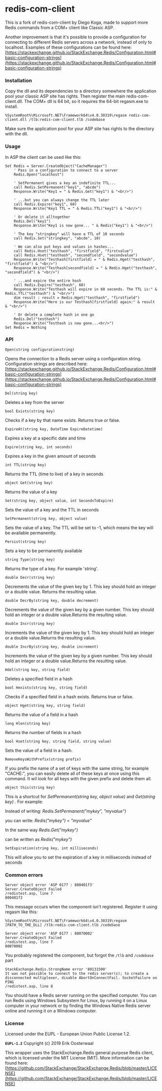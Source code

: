 # redis-com-client

This is a fork of redis-com-client by Diego Koga, made to support more Redis commands from a COM+ client like Classic ASP.

Another improvement is that it's possible to provide a configuration for connecting to different Redis servers across a network, instead of only to localhost. Examples of these configurations can be found here:[https://stackexchange.github.io/StackExchange.Redis/Configuration.html#basic-configuration-strings](https://stackexchange.github.io/StackExchange.Redis/Configuration.html#basic-configuration-strings)

### Installation

Copy the dll and its dependencies to a directory somewhere the application pool your classic ASP site has rights. Then register the main redis-com-client.dll. The COM+ dll is 64 bit, so it requires the 64-bit regasm.exe to install.

`%SystemRoot%\Microsoft.NET\Framework64\v4.0.30319\regasm redis-com-client.dll /tlb:redis-com-client.tlb /codebase`

Make sure the application pool for your ASP site has rights to the directory with the dll.

### Usage

In ASP the client can be used like this:

```visual-basic
Set Redis = Server.CreateObject("CacheManager")
    ' Pass in a configuration to connect to a server
    Redis.Open("localhost")

    ' SetPermanent gives a key an indefinite TTL...
    call Redis.SetPermanent("key1", "abcde")
    Response.Write("Key1 = " & Redis.Get("key1") & "<br/>")

    ' ...but you can always change the TTL later
    call Redis.Expire("key1", 60)
    Response.Write("Key1 TTL = " & Redis.TTL("key1") & "<br/>")

    ' Or delete it alltogether
    Redis.Del("key1")
    Response.Write("Key1 is now gone... " & Redis("key1") & "<br/>")

    ' The key "stringkey" will have a TTL of 10 seconds
    call Redis.Set("stringkey", "abcde", 10)

    ' We can also put keys and values in hashes...
    call Redis.Hset("testhash", "firstfield", "firstvalue")
    call Redis.Hset("testhash", "secondfield", "secondvalue")
    Response.Write("Testhash[firstfield] = " & Redis.Hget("testhash", "firstfield") & "<br/>")
    Response.Write("Testhash[secondfield] = " & Redis.Hget("testhash", "secondfield") & "<br/>")

    ' ...and expire the entire hash
    call Redis.Expire("testhash", 60)
    Response.Write("Testhash will expire in 60 seconds. The TTL is:" & Redis.TTL("testhash") & "<br/>")
    dim result : result = Redis.Hget("testhash", "firstfield")
    Response.Write("Here is our Testhash[firstfield] again:" & result & "<br/>")

    ' Or delete a complete hash in one go
    Redis.Del("testhash")
    Response.Write("Testhash is now gone...<br/>")
Set Redis = Nothing
```

### API

`Open(string configurationstring)`

Opens the connection to a Redis server using a configuration string. Configuration strings are described here: [https://stackexchange.github.io/StackExchange.Redis/Configuration.html#basic-configuration-strings](https://stackexchange.github.io/StackExchange.Redis/Configuration.html#basic-configuration-strings)

`Del(string key)`

Deletes a key from the server

`bool Exists(string key)`

Checks if a key by that name exists. Returns true or false.

`ExpireAt(string key, DateTime ExpireDatetime)`

Expires a key at a specific date and time

`Expire(string key, int seconds)`

Expires a key in the given amount of seconds

`int TTL(string key)`

Returns the TTL (time to live) of a key in seconds

`object Get(string key)`

Returns the value of a key

`Set(string key, object value, int SecondsToExpire)`

Sets the value of a key and the TTL in seconds

`SetPermanent(string key, object value)`

Sets the value of a key. The TTL will be set to -1, which means the key will be available permanently.

`Persist(string key)`

Sets a key to be permanently available

`string Type(string key)`

Returns the type of a key. For example 'string'.

`double Decr(string key)`

Decrements the value of the given key by 1. This key should hold an integer or a double value. Returns the resulting value.

`double DecrBy(string key, double decrement)`

Decrements the value of the given key by a given number. This key should hold an integer or a double value.Returns the resulting value.

`double Incr(string key)`

Increments the value of the given key by 1. This key should hold an integer or a double value.Returns the resulting value.

`double IncrBy(string key, double increment)`

Increments the value of the given key by a given number. This key should hold an integer or a double value.Returns the resulting value.

`Hdel(string key, string field)`

Deletes a specified field in a hash

`bool Hexists(string key, string field)`

Checks if a specified field in a hash exists. Returns true or false.

`object Hget(string key, string field)`

Returns the value of a field in a hash

`long Hlen(string key)`

Returns the number of fields in a hash

`bool Hset(string key, string field, string value)`

Sets the value of a field in a hash.

`RemoveKeysWithPrefix(string prefix)`

If you prefix the name of a set of keys with the same string, for example "CACHE:", you can easily delete all of these keys at once using this command. It wil look for all keys with the given prefix and delete them all.

`object this(string key) `

This is a shortcut for _SetPermanent(string key, object value)_ and _Get(string key)_ . For example:

Instead of writing: _Redis.SetPermanent("mykey", "myvalue")_

you can write: _Redis("mykey") = "myvalue"_

In the same way _Redis.Get("mykey")_

can be written as _Redis("mykey")_

`SetExpiration(string key, int milliseconds)`

This will allow you to set the expiration of a key in milliseconds instead of seconds

### Common errors

```
Server object error 'ASP 0177 : 800401f3' 
Server.CreateObject Failed 
/redistest.asp, line 7 
800401f3 
```

This message occurs when the component isn't registered. Register it using regasm like this:

`%SystemRoot%\Microsoft.NET\Framework64\v4.0.30319\regasm [PATH_TO_THE_DLL] /tlb:redis-com-client.tlb /codebase`

```
Server object error 'ASP 0177 : 80070002' 
Server.CreateObject Failed 
/redistest.asp, line 7 
80070002 
```

You probably registered the component, but forgot the `/tlb` and `/codebase` part

```
StackExchange.Redis.StrongName error '80131500' 
It was not possible to connect to the redis server(s); to create a disconnected multiplexer, disable AbortOnConnectFail. SocketFailure on PING 
/redistest.asp, line 8
```

You should have a Redis server running on the specified computer. You can run Redis using Windows Subsystem for Linux, by running it on a Linux computer in your network or by finding the Windows Native Redis server online and running it on a Windows computer. 

### License

Licensed under the EUPL - European Union Public License 1.2.

**`EUPL-1.2`** Copyright (c) 2019 Erik Oosterwaal


This wrapper uses the StackExchange.Redis general purpose Redis client, which is licensed under the MIT License (MIT). More information can be found here: [https://github.com/StackExchange/StackExchange.Redis/blob/master/LICENSE](https://github.com/StackExchange/StackExchange.Redis/blob/master/LICENSE)






